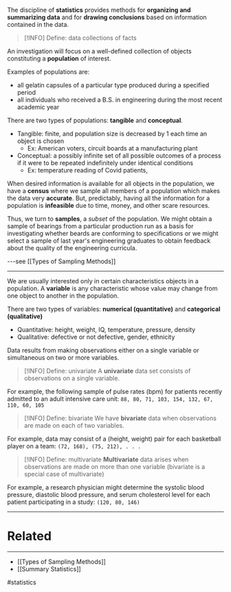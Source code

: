 The discipline of **statistics** provides methods for **organizing and summarizing data** and for **drawing conclusions** based on information contained in the data.

> [!INFO] Define: data
> collections of facts


An investigation will focus on a well-defined collection of objects constituting a **population** of interest.

Examples of populations are:
- all gelatin capsules of a particular type produced during a specified period
- all individuals who received a B.S. in engineering during the most recent academic year

There are two types of populations: **tangible** and **conceptual**.
- Tangible: finite, and population size is decreased by 1 each time an object is chosen
	- Ex: American voters, circuit boards at a manufacturing plant
- Conceptual: a possibly infinite set of all possible outcomes of a process if it were to be repeated indefinitely under identical conditions
	- Ex: temperature reading of Covid patients,

When desired information is available for all objects in the population, we have a **census** where we sample all members of a population which makes the data very **accurate**. But, predictably, having all the information for a population is **infeasible** due to time, money, and other scare resources.

Thus, we turn to **samples**, a *subset* of the population. We might obtain a sample of bearings from a particular production run as a basis for investigating whether beards are conforming to specifications or we might select a sample of last year's engineering graduates to obtain feedback about the quality of the engineering curricula.

---see [[Types of Sampling Methods]]

---

We are usually interested only in certain characteristics objects in a population. A **variable** is any characteristic whose value may change from one object to another in the population.

There are two types of variables: **numerical (quantitative)** and **categorical (qualitative)**
- Quantitative: height, weight, IQ, temperature, pressure, density
- Qualitative: defective or not defective, gender, ethnicity

Data results from making observations either on a single variable or simultaneous on two or more variables.

> [!INFO] Define: univariate
> A **univariate** data set consists of observations on a single variable.

For example, the following sample of pulse rates (bpm) for patients recently admitted to an adult intensive care unit:
	`88, 80, 71, 103, 154, 132, 67, 110, 60, 105`

> [!INFO] Define: bivariate
> We have **bivariate** data when observations are made on each of two variables.

For example, data may consist of a (height, weight) pair for each basketball player on a team:
	`(72, 168), (75, 212), . . .`

> [!INFO] Define: multivariate
> **Multivariate** data arises when observations are made on more than one variable (bivariate is a special case of multivariate)

For example, a research physician might determine the systolic blood pressure, diastolic blood pressure, and serum cholesterol level for each patient participating in a study:
	`(120, 80, 146)`

---
# Related
---
- [[Types of Sampling Methods]]
- [[Summary Statistics]]

#statistics